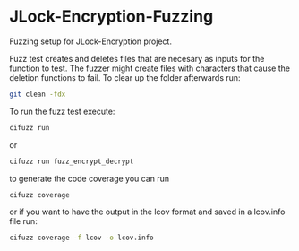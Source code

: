 # JLock-Encryption-Fuzzing

Fuzzing setup for JLock-Encryption project.

Fuzz test creates and deletes files that are necesary as inputs for the function to test.
The fuzzer might create files with characters that cause the deletion functions to fail. To clear up the folder afterwards run:
```sh
git clean -fdx
```

To run the fuzz test execute:
```sh
cifuzz run
```

or 

```sh
cifuzz run fuzz_encrypt_decrypt
```

to generate the code coverage you can run 
```sh
cifuzz coverage
```

or if you want to have the output in the lcov format and saved in a lcov.info file run:

```sh
cifuzz coverage -f lcov -o lcov.info
```